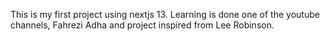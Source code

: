This is my first project using nextjs 13. Learning is done one of the youtube channels, Fahrezi Adha and project inspired from Lee Robinson.